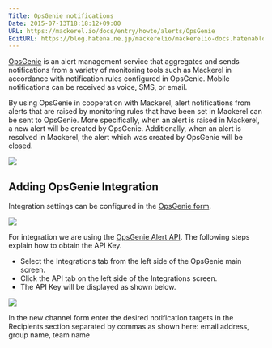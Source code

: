 ```yaml
---
Title: OpsGenie notifications
Date: 2015-07-13T18:18:12+09:00
URL: https://mackerel.io/docs/entry/howto/alerts/OpsGenie
EditURL: https://blog.hatena.ne.jp/mackerelio/mackerelio-docs.hatenablog.mackerel.io/atom/entry/8454420450101373362
---
```


[OpsGenie](https://www.opsgenie.com/) is an alert management service that aggregates and sends notifications from a variety of monitoring tools such as Mackerel in accordance with notification rules configured in OpsGenie. Mobile notifications can be received as voice, SMS, or email.

By using OpsGenie in cooperation with Mackerel, alert notifications from alerts that are raised by monitoring rules that have been set in Mackerel can be sent to OpsGenie. More specifically, when an alert is raised in Mackerel, a new alert will be created by OpsGenie. Additionally, when an alert is resolved in Mackerel, the alert which was created by OpsGenie will be closed.

![](https://cdn-ak.f.st-hatena.com/images/fotolife/m/mackerelio/20150709/20150709113705.png)

## Adding OpsGenie Integration
Integration settings can be configured in the [OpsGenie form](https://mackerel.io/my/channels).

![](https://cdn-ak.f.st-hatena.com/images/fotolife/a/andyyk/20160516/20160516155048.png)

For integration we are using the [OpsGenie Alert API](https://www.opsgenie.com/docs/web-api/alert-api). The following steps explain how to obtain the API Key.

- Select the Integrations tab from the left side of the OpsGenie main screen.
- Click the API tab on the left side of the Integrations screen.
- The API Key will be displayed as shown below.

![](https://cdn-ak.f.st-hatena.com/images/fotolife/m/mackerelio/20150709/20150709114619.png)

In the new channel form enter the desired notification targets in the Recipients section separated by commas as shown here: email address, group name, team name
